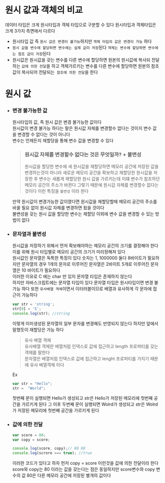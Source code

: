 # 원시 값과 객체의 비교

데이터 타입은 크게 원시타입과 객체 타입으로 구분할 수 있다
원시타입과 객체타입은 크게 3가지 측면에서 다르다

- 원시타입 값 즉 `원시 값은 변경이 불가능`하지만 `객체 타입의 값은 변경이 가능` 하다
- `원시 값을 변수에 할당하면 변수에는 실제 값이 저장`된다 `객체는 변수에 할당하면 변수에는 참조 값이 저장`된다
- 원시값은 원시값을 갖는 변수를 다른 변수에 할당하면 원본의 원시값에 복사되 전달하는 `값에 의한 전달`을 하고 객체가르키는 변수를 다른 변수에 할당하면 원본의 참조값이 복사되어 전달되는` 참조에 의한 전달`을 한다

# 원시 값

- ### 변경 불가능한 값 
  원시타입의 값, 즉 원시 값은 변경 불가능한 값이다  
  원시값이 변경 불가능 하다는 말은 원시값 자체를 변경할수 없다는 것이지 변수 값을 변경할 수 없다는 것이 아니다   
  변수는 언제든지 재할당을 통해 변수 값을 변경할 수 있다   

  > ### 원시값 자체를 변경할수 없다는 것은 무엇일까? + 불변성    
  >  원시값을 할당한 변수에 새 원시값을 재할당하면 메모리 공간에 저장된 값을 변경하는것이 아니라 새로운 메모리 공간을 확보하고 재할당한 원시값을 저장한 후 변수는 새롭게 재할당한 원시 값을 가르키는데 이떄 변수가 참조하던 메모리 공간의 주소가 바뀐다 그렇기 때문에 원시갑 자체를 변경할수 없다는 것이다 이런 특징을 `불변성` 이라 한다
    
    만약 원시값이 변경가능한 값이였다면 원시값을 재할당할때 메모리 공간의 주소를 바꿀 필요 없이 원시값 자체를 변경하면 됬을 것이다   
    불변성을 갖는 원시 값을 할당한 변수는 재할당 이외에 변수 값을 변경할 수 있는 방법이 없다

* ### 문자열과 불변성
    원시값을 저장하기 위해서 먼저 확보해야하는 메모리 공간의 크기를 결정해야 한다 이를 위해 원시 타입별로 메모리 공간의 크기가 미리정해져 있다   
    원시값인 문자열은 독특한 특징이 있다 숫자는 1, 1000000 둘다 8바이트가 필요하지만 문자열의 경우 1개의 문자로 이루어진 문자열은 2바이트 5개로 이루어진 문자열은 10 바이트가 필요하다   
    이러한 이유로 C 에는 char 만 있지 문자열 타입은 존재하지 않는다   
    하지만 자바스크립트에는 문자열 타입이 있다 문자열 타입은 원시타입이면 변경 불가능 하다 또한 `유사배열 객체`이면서 이터러블이므로 배열과 유사하게 각 문자에 접근이 가능하다
    ```js
    var str = 'string';
    str[0] = 'S';
    console.log(str); //string
    ```
    이렇게 이미생성된 문자열의 일부 문자를 변경해도 반영되지 않는다 하지만 앞에서 말했듯이 재할당은 가능 하다
    > 유사 배열 객체   
    유사배열 객체란 배열처럼 인덱스로 값에 접근하고 length 프로퍼티를 갖는 객체를 말한다    
    문자열은 배열처럼 인덱스로 값에 접근하고 lenght 프로퍼티를 가지기 때문에 유사 배열객체 이다

    Ex   
    ```js
    var str = "Hello";
    str =  "World";
    ```
    첫번째 문이 실행되면 Hello가 생성되고 str은 Hello가 저장된 메모리에 첫번째 공간을 가르키게 된다 그 이후 두번째 문이 실행되면 Wolrd가 생성되고 str은 Wolrd가 저장된 메모리에 첫번째 공간을 가르키게 된다

* ### 값에 의한 전달
    ```js
    var score = 80;
    var copy = score;

    console.log(score, copy);// 80 80
    console.log(scrore === true); //true
    ```
    이러한 코드가 있다고 하자 먼저 copy = score 이런것을 값에 의한 전달이라 한다   
    score와 copy는 80 이라는 값을 갖는다는 점은 동일하지만 score변수와 copy 변수의 값 80은 다른 메모리 공간에 저장된 별개의 값이다